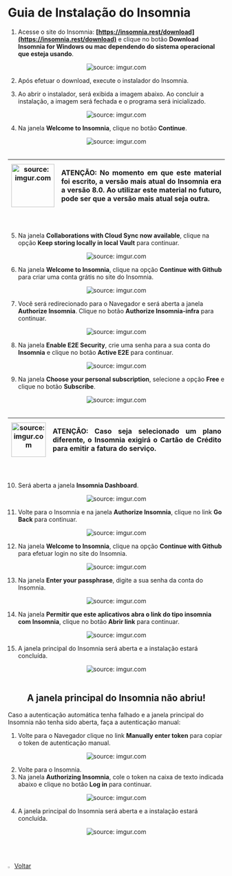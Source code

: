 <h1>Guia de Instalação do Insomnia</h1>



1.  Acesse o site do Insomnia: **[https://insomnia.rest/download](https://insomnia.rest/download)** e clique no botão **Download Insomnia for Windows ou mac dependendo do sistema operacional que esteja usando**.
<div align="center"><img src="https://i.imgur.com/OIDW45P.png" title="source: imgur.com" /></div>

2. Após efetuar o download, execute o instalador do Insomnia.

3. Ao abrir o instalador, será exibida a imagem abaixo. Ao concluir a instalação, a imagem será fechada e o programa será inicializado.

<div align="center"><img src="https://i.imgur.com/wrINn4S.png" title="source: imgur.com" /></div>

4. Na janela **Welcome to Insomnia**, clique no botão **Continue**.

<div align="center"><img src="https://i.imgur.com/lY8RaWU.png" title="source: imgur.com" /></div>

<br />

| <img src="https://i.imgur.com/hOgWvSc.png" title="source: imgur.com" width="100px"/> | <p align="justify"> **ATENÇÃO:** No momento em que este material foi escrito, a versão mais atual do Insomnia era a versão 8.0. Ao utilizar este material no futuro, pode ser que a versão mais atual seja outra.</p> |
| ------------------------------------------------------------ | ------------------------------------------------------------ |

<br />

5. Na janela **Collaborations with Cloud Sync now available**, clique na opção **Keep storing locally in local Vault** para continuar.

<div align="center"><img src="https://i.imgur.com/zYudxmf.png" title="source: imgur.com" /></div>

6. Na janela **Welcome to Insomnia**, clique na opção **Continue with Github** para criar uma conta grátis no site do Insomnia.

<div align="center"><img src="https://i.imgur.com/ox646DW.png" title="source: imgur.com" /></div>

7. Você será redirecionado para o Navegador e será aberta a janela **Authorize Insomnia**. Clique no botão **Authorize Insomnia-infra** para continuar.

<div align="center"><img src="https://i.imgur.com/BYa9sjj.png" title="source: imgur.com" /></div>

8. Na janela **Enable E2E Security**, crie uma senha para a sua conta do **Insomnia** e clique no botão **Active E2E** para continuar.

<div align="center"><img src=https://i.imgur.com/zBJ5s8x.png" title="source: imgur.com" /></div>

9. Na janela **Choose your personal subscription**, selecione a opção **Free** e clique no botão **Subscribe**.

<div align="center"><img src="https://i.imgur.com/lT7pHpx.png" title="source: imgur.com" /></div>

<br />

| <img src="https://i.imgur.com/hOgWvSc.png" title="source: imgur.com" width="80px"/> | <p align="justify"> **ATENÇÃO:** Caso seja selecionado um plano diferente, o Insomnia exigirá o Cartão de Crédito para emitir a fatura do serviço. </p> |
| ------------------------------------------------------------ | ------------------------------------------------------------ |

<br />

10. Será aberta a janela **Insomnia Dashboard**.

<div align="center"><img src="https://i.imgur.com/LLBXGev.png" title="source: imgur.com" /></div>

11. Volte para o Insomnia e na janela **Authorize Insomnia**, clique no link **Go Back** para continuar.

<div align="center"><img src="https://i.imgur.com/JHTXLgR.png" title="source: imgur.com" /></div>

12. Na janela **Welcome to Insomnia**, clique na opção **Continue with Github** para efetuar login no site do Insomnia.

<div align="center"><img src="https://i.imgur.com/I9TQ7rj.png" title="source: imgur.com" /></div>

13. Na janela **Enter your passphrase**, digite a sua senha da conta do Insomnia.

<div align="center"><img src="https://i.imgur.com/gAg9j1p.png" title="source: imgur.com" /></div>

14. Na janela **Permitir que este aplicativos abra o link do tipo insomnia com Insomnia**, clique no botão **Abrir link** para continuar.

<div align="center"><img src="https://i.imgur.com/F7d9NZN.png" title="source: imgur.com" /></div>

15. A janela principal do Insomnia será aberta e a instalação estará concluída.

<div align="center"><img src="https://i.imgur.com/XYSk5X2.png" title="source: imgur.com" /></div>

<br />

<h2 align="center">A janela principal do Insomnia não abriu!</h2>



Caso a autenticação automática tenha falhado e a janela principal do Insomnia não tenha sido aberta, faça a autenticação manual:

1. Volte para o Navegador clique no link **Manually enter token** para copiar o token de autenticação manual.

<div align="center"><img src="https://i.imgur.com/KJ6B3Ty.png" title="source: imgur.com" /></div>

2. Volte para o Insomnia. 
3. Na janela **Authorizing Insomnia**, cole o token na caixa de texto indicada abaixo e clique no botão **Log in** para continuar.

<div align="center"><img src="https://i.imgur.com/kDbXImI.png" title="source: imgur.com" /></div>

4. A janela principal do Insomnia será aberta e a instalação estará concluída.

<div align="center"><img src="https://i.imgur.com/XYSk5X2.png" title="source: imgur.com" /></div>

<br /> <br />

<div align="left"><a href="README.md"><img src="https://i.imgur.com/XMgF3gl.png" title="source: imgur.com" width="3%"/>Voltar</a></div>
